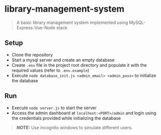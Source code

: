 # library-management-system
> A basic library management system implemented using MySQL-Express-Vue-Node stack

## Setup
* Clone the repository
* Start a mysql server and create an empty database
* Create `.env` file in the project root directory and populate it with the required values (refer to `.env.example`)
* Execute `node database_init.js <admin_email> <admin_pass>` to initialize the database

## Run 
* Execute `node server.js` to start the server
* Access the admin dashboard at `localhost:<PORT>/admin` and login using the credentials provided while initializing the database

> **_NOTE:_**  Use incognito windows to simulate different users.

